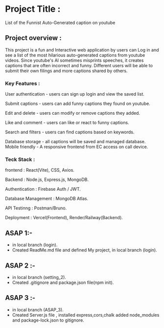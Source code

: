 # Project Title :

List of the Funnist Auto-Generated caption on youtube

## Project overview :

This project is a fun and Interactive web application by users can Log in and see a list of the most hilarious auto-generated captions from youtube videos. Since youtube's AI sometimes misprints speeches, it creates captions that are often incorrect and funny. Different users will be able to submit their own filings and more captions shared by others.

### Key Features :

User authentication - users can sign up login and view the saved list.

Submit captions - users can add funny captions they found on youtube.

Edit and delete - users can modify or remove captions they added.

Like and comment - users can like or react to funny captions.

Search and filters - users can find captions based on keywords.

Database storage - all captions will be saved and managed database. Mobile friendly - A responsive frontend from EC access on call device.

### Teck Stack :

frontend : React(Vite), CSS, Axios.

Backend : Node.js, Express.js, MongoDB.

Authentication : Firebase Auth / JWT.

Database Management : MongoDB Atlas.

API Testinng : Postman/Bruno.

Deployment : Vercel(Frontend), Render/Railway(Backend).



## ASAP 1:- 
 -  in local branch (login).
 - Created ReadMe.md file and defined My project, in local branch (login).

## ASAP 2 :- 
 - in local branch (setting_2).
 - Created .gitignore and package.json file(npm init).

 ## ASAP 3 :-
  - in local branch (ASAP_3).
  - Created Server.js file , installed express,cors,chalk added node_modules and package-lock.json to gitignore.




